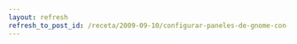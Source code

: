 ```yaml
---
layout: refresh
refresh_to_post_id: /receta/2009-09-10/configurar-paneles-de-gnome-con-doble-monitor
---
```

